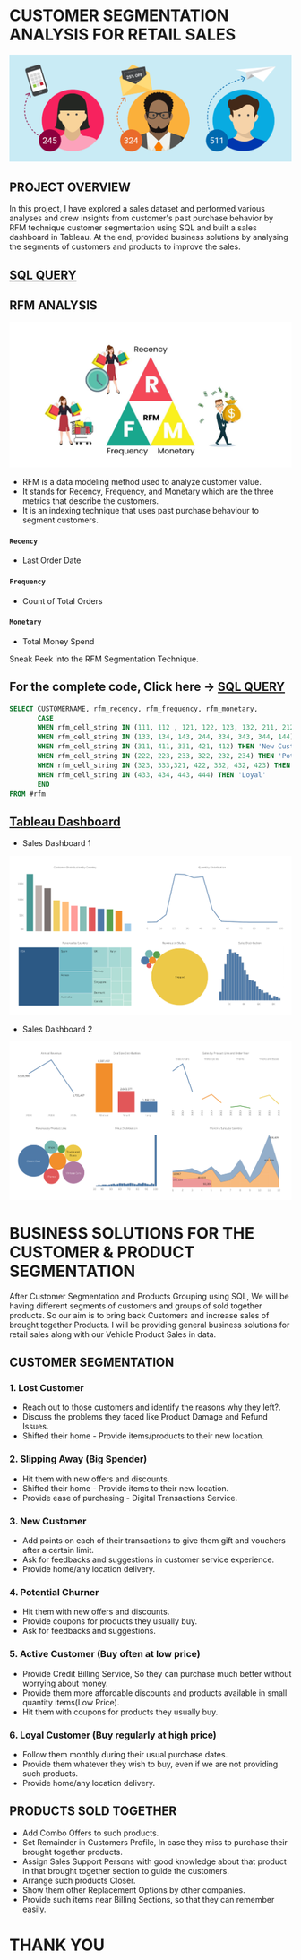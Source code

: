 # CUSTOMER SEGMENTATION ANALYSIS FOR RETAIL SALES
![pic](https://github.com/arjunan-k/Customer_Segmentation/blob/main/Images/Customer%20Segmentation.png?raw=true)
## PROJECT OVERVIEW
In this project, I have explored a sales dataset and performed various analyses and drew insights from customer's past purchase behavior by RFM technique customer segmentation using SQL and built a sales dashboard in Tableau. At the end, provided business solutions by analysing the segments of customers and products to improve the sales.
## [SQL QUERY](https://github.com/arjunan-k/Customer_Segmentation/blob/main/Customer_Segmentation.md)
## RFM ANALYSIS
![pic](https://github.com/arjunan-k/Customer_Segmentation/blob/main/Images/RFM.png?raw=true)
* RFM is a data modeling method used to analyze customer value. 
* It stands for Recency, Frequency, and Monetary which are the three metrics that describe the customers. 
* It is an indexing technique that uses past purchase behaviour to segment customers.
#### `Recency`
* Last Order Date
#### `Frequency`
* Count of Total Orders
#### `Monetary`
* Total Money Spend

Sneak Peek into the RFM Segmentation Technique.
## For the complete code, Click here -> [SQL QUERY](https://github.com/arjunan-k/Customer_Segmentation/blob/main/Customer_Segmentation.md)
```sql
SELECT CUSTOMERNAME, rfm_recency, rfm_frequency, rfm_monetary, 
       CASE
	   WHEN rfm_cell_string IN (111, 112 , 121, 122, 123, 132, 211, 212, 114, 141, 221) THEN 'Lost Customer'    -- lost customer.
	   WHEN rfm_cell_string IN (133, 134, 143, 244, 334, 343, 344, 144) THEN 'Slipping Away'                    -- big spender, slipping away.
	   WHEN rfm_cell_string IN (311, 411, 331, 421, 412) THEN 'New Customer'                                    -- new customer.
	   WHEN rfm_cell_string IN (222, 223, 233, 322, 232, 234) THEN 'Potential Churners'                         -- probably leave the service.
	   WHEN rfm_cell_string IN (323, 333,321, 422, 332, 432, 423) THEN 'Active'                                 -- customers who buy often at low price.
	   WHEN rfm_cell_string IN (433, 434, 443, 444) THEN 'Loyal'                                                -- customers who buy regularly at high price.
       END
FROM #rfm
```

## [Tableau Dashboard](https://public.tableau.com/app/profile/arjunan.k.com/viz/CustomerSegmentationSalesDashboard/SalesDashboard1)
* Sales Dashboard 1

![pic](https://github.com/arjunan-k/Customer_Segmentation/blob/main/Images/Sales%20Dashboard%201.png?raw=true)
* Sales Dashboard 2

![pic](https://github.com/arjunan-k/Customer_Segmentation/blob/main/Images/Sales%20Dashboard%202.png?raw=true)


# BUSINESS SOLUTIONS FOR THE CUSTOMER & PRODUCT SEGMENTATION
After Customer Segmentation and Products Grouping using SQL, We will be having different segments of customers and groups of sold together products. 
So our aim is to bring back Customers and increase sales of brought together Products. 
I will be providing general business solutions for retail sales along with our Vehicle Product Sales in data.

## CUSTOMER SEGMENTATION

### **1. Lost Customer**
  * Reach out to those customers and identify the reasons why they left?.
  * Discuss the problems they faced like Product Damage and Refund Issues.
  * Shifted their home - Provide items/products to their new location.

### **2. Slipping Away** (Big Spender)
* Hit them with new offers and discounts.
* Shifted their home - Provide items to their new location.
* Provide ease of purchasing - Digital Transactions Service. 

### **3. New Customer**
* Add points on each of their transactions to give them gift and vouchers after a certain limit.
* Ask for feedbacks and suggestions in customer service experience.
* Provide home/any location delivery.

### **4. Potential Churner**
* Hit them with new offers and discounts.
* Provide coupons for products they usually buy.
* Ask for feedbacks and suggestions.

### **5. Active Customer** (Buy often at low price)
* Provide Credit Billing Service, So they can purchase much better without worrying about money.
* Provide them more affordable discounts and products available in small quantity items(Low Price).
* Hit them with coupons for products they usually buy.

### **6. Loyal Customer** (Buy regularly at high price)
* Follow them monthly during their usual purchase dates.
* Provide them whatever they wish to buy, even if we are not providing such products.
* Provide home/any location delivery.


## PRODUCTS SOLD TOGETHER
* Add Combo Offers to such products.
* Set Remainder in Customers Profile, In case they miss to purchase their brought together products.
* Assign Sales Support Persons with good knowledge about that product in that brought together section to guide the customers.
* Arrange such products Closer.
* Show them other Replacement Options by other companies.
* Provide such items near Billing Sections, so that they can remember easily.

# THANK YOU
